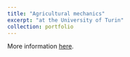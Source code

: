 ```yaml
---
title: "Agricultural mechanics"
excerpt: "at the University of Turin"
collection: portfolio
---
```


More information [here](https://www.sta.unito.it/do/corsi.pl/Show?_id=ezdc "Unito").
